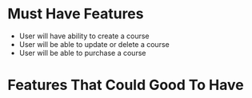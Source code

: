# Must Have Features

- User will have ability to create a course
- User will be able to update or delete a course
- User will be able to purchase a course

# Features That Could Good To Have
